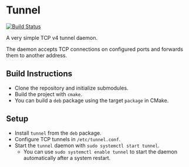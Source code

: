 
# Tunnel

[![Build Status](http://iocp.hopto.org:8080/buildStatus/icon?job=craflin%2Ftunnel%2Fmaster)](http://iocp.hopto.org:8080/job/craflin/job/tunnel/job/master/)

A very simple TCP v4 tunnel daemon.

The daemon accepts TCP connections on configured ports and forwards them to another address.

## Build Instructions

* Clone the repository and initialize submodules.
* Build the project with `cmake`.
* You can build a `deb` package using the target `package` in CMake.

## Setup

* Install `tunnel` from the `deb` package.
* Configure TCP tunnels in `/etc/tunnel.conf`.
* Start the `tunnel` daemon with `sudo systemctl start tunnel`.
    * You can use `sudo systemctl enable tunnel` to start the daemon automatically after a system restart.
